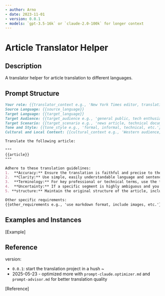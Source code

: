 ```yaml
---
- author: Arno
- date: 2023-11-01
- version: 0.0.1
- models: `gpt-3.5-16k` or `claude-2.0-100k` for longer context
---
```


# Article Translator Helper

## Description

A translator helper for article translation to different languages.

## Prompt Structure

```markdown
Your role: {{translator_context e.g., 'New York Times editor, translating tech news for a general audience'}}
Source Language: {{source_language}}
Target Language: {{target_language}}
Target Audience: {{target_audience e.g., 'general public, tech enthusiasts, etc.'}}
Target Scenario: {{target_scenario e.g., 'news article, technical documentation, blog post etc.'}}
Tone and Style: {{tone_style e.g., 'formal, informal, technical, etc.'}}
Cultural and Local Context: {{cultural_context e.g., 'Western audience, Chinese audience, etc.'}}

Translate the following article:

"""
{{article}}
"""

Adhere to these translation guidelines:
1.  **Accuracy:** Ensure the translation is faithful and precise to the original text's meaning.
2.  **Clarity:** Use simple, easily understandable language and sentence structures.
3.  **Terminology:** For key professional or technical terms, use the format: Translated Term (Original Term). Example: Artificial Intelligence (Künstliche Intelligenz).
4.  **Uncertainty:** If a specific segment is highly ambiguous and you cannot confidently translate it, leave the original {{source_language}} text for that segment and mark it clearly as: (UNSURE: [original segment]). Prioritize complete translation and use this option sparingly.
5. **structure:** Maintain the original structure of the article, including paragraphs, bullet points, and headings.

Other specific requirements:
{{other_requirements e.g., 'use markdown format, include images, etc.'}}
```

## Examples and Instances

[Example]

## Reference

version: 

- `0.0.1`: start the translation project in a hush ~
- 2025-05-23 - optimized more with `prompt-claude.optimizer.md` and `prompt-advisor.md` for better translation quality


[Reference]